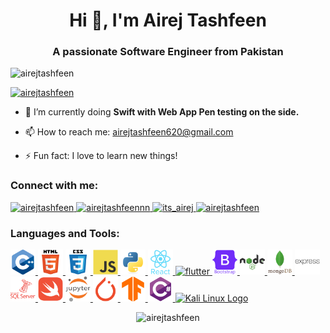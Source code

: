 
<p align="center">

</p>

<h1 align="center">Hi 👋, I'm Airej Tashfeen</h1>
<h3 align="center">A passionate Software Engineer from Pakistan</h3>

<p align="left">
  <img src="https://komarev.com/ghpvc/?username=airejtashfeen&label=Profile%20views&color=0e75b6&style=flat" alt="airejtashfeen" />
</p>
<p align="left">
  <a href="https://github.com/ryo-ma/github-profile-trophy">
    <img src="https://github-profile-trophy.vercel.app/?username=airejtashfeen" alt="airejtashfeen" />
  </a>
</p>

- 🌱 I’m currently doing **Swift with Web App Pen testing on the side.**

- 📫 How to reach me: [airejtashfeen620@gmail.com](mailto:airejtashfeen620@gmail.com)


- ⚡ Fun fact: I love to learn new things!


<h3 align="left">Connect with me:</h3>
<p align="left">
  <a href="https://linkedin.com/in/airejtashfeen" target="_blank">
    <img src="https://raw.githubusercontent.com/rahuldkjain/github-profile-readme-generator/master/src/images/icons/Social/linked-in-alt.svg" alt="airejtashfeen" height="30" width="40" />
  </a>
  <a href="https://fb.com/airejtashfeennn" target="_blank">
    <img src="https://raw.githubusercontent.com/rahuldkjain/github-profile-readme-generator/master/src/images/icons/Social/facebook.svg" alt="airejtashfeennn" height="30" width="40" />
  </a>
  <a href="https://instagram.com/airej_tashfeen" target="_blank">
    <img src="https://raw.githubusercontent.com/rahuldkjain/github-profile-readme-generator/master/src/images/icons/Social/instagram.svg" alt="its_airej" height="30" width="40" />
  </a>
  <a href="https://www.leetcode.com/airejtashfeen" target="_blank">
    <img src="https://raw.githubusercontent.com/rahuldkjain/github-profile-readme-generator/master/src/images/icons/Social/leet-code.svg" alt="airejtashfeen" height="30" width="40" />
  </a>
</p>


<h3 align="left">Languages and Tools:</h3>
<p align="left">
  <a href="https://en.wikipedia.org/wiki/C%2B%2B" target="_blank" rel="noreferrer">
    <img src="https://raw.githubusercontent.com/devicons/devicon/master/icons/cplusplus/cplusplus-original.svg" alt="cplusplus" width="40" height="40" />
  </a>
  <a href="https://developer.mozilla.org/en-US/docs/Web/HTML" target="_blank" rel="noreferrer">
    <img src="https://raw.githubusercontent.com/devicons/devicon/master/icons/html5/html5-original-wordmark.svg" alt="html5" width="40" height="40" />
  </a>
  <a href="https://www.w3schools.com/css/" target="_blank" rel="noreferrer">
    <img src="https://raw.githubusercontent.com/devicons/devicon/master/icons/css3/css3-original-wordmark.svg" alt="css3" width="40" height="40" />
  </a>
  <a href="https://developer.mozilla.org/en-US/docs/Web/JavaScript" target="_blank" rel="noreferrer">
    <img src="https://raw.githubusercontent.com/devicons/devicon/master/icons/javascript/javascript-original.svg" alt="javascript" width="40" height="40" />
  </a>
  <a href="https://www.python.org" target="_blank" rel="noreferrer">
    <img src="https://raw.githubusercontent.com/devicons/devicon/master/icons/python/python-original.svg" alt="python" width="40" height="40" />
  </a>
  <a href="https://reactjs.org/" target="_blank" rel="noreferrer">
    <img src="https://raw.githubusercontent.com/devicons/devicon/master/icons/react/react-original-wordmark.svg" alt="react" width="40" height="40" />
  </a>
  <a href="https://flutter.dev" target="_blank" rel="noreferrer">
    <img src="https://www.vectorlogo.zone/logos/flutterio/flutterio-icon.svg" alt="flutter" width="40" height="40" />
  </a>
  <a href="https://getbootstrap.com" target="_blank" rel="noreferrer">
    <img src="https://raw.githubusercontent.com/devicons/devicon/master/icons/bootstrap/bootstrap-plain-wordmark.svg" alt="bootstrap" width="40" height="40" />
  </a>
  <a href="https://nodejs.org/" target="_blank" rel="noreferrer">
    <img src="https://raw.githubusercontent.com/devicons/devicon/master/icons/nodejs/nodejs-original-wordmark.svg" alt="nodejs" width="40" height="40" />
  </a>
  <a href="https://www.mongodb.com/" target="_blank" rel="noreferrer">
    <img src="https://raw.githubusercontent.com/devicons/devicon/master/icons/mongodb/mongodb-original-wordmark.svg" alt="mongodb" width="40" height="40" />
  </a>
  <a href="https://expressjs.com/" target="_blank" rel="noreferrer">
    <img src="https://raw.githubusercontent.com/devicons/devicon/master/icons/express/express-original-wordmark.svg" alt="express" width="40" height="40" />
  </a>
  <a href="https://www.microsoft.com/en-us/sql-server" target="_blank" rel="noreferrer">
    <img src="https://raw.githubusercontent.com/devicons/devicon/master/icons/microsoftsqlserver/microsoftsqlserver-plain-wordmark.svg" alt="mssql" width="40" height="40" />
  </a>
  <a href="https://developer.apple.com/swift/" target="_blank" rel="noreferrer">
  <img src="https://raw.githubusercontent.com/devicons/devicon/master/icons/swift/swift-original.svg" alt="swift" width="40" height="40"/>
</a>
<a href="https://jupyter.org/" target="_blank" rel="noreferrer">
  <img src="https://raw.githubusercontent.com/devicons/devicon/master/icons/jupyter/jupyter-original-wordmark.svg" alt="Jupyter" width="40" height="40"/>
</a>
<a href="https://pytorch.org/" target="_blank" rel="noreferrer">
  <img src="https://raw.githubusercontent.com/devicons/devicon/master/icons/pytorch/pytorch-original.svg" alt="PyTorch" width="40" height="40"/>
</a>
<a href="https://www.tensorflow.org/" target="_blank" rel="noreferrer">
  <img src="https://raw.githubusercontent.com/devicons/devicon/master/icons/tensorflow/tensorflow-original.svg" alt="TensorFlow" width="40" height="40"/>
</a>
<a href="https://learn.microsoft.com/en-us/dotnet/csharp/" target="_blank" rel="noreferrer">
  <img src="https://raw.githubusercontent.com/devicons/devicon/master/icons/csharp/csharp-original.svg" alt="C#" width="40" height="40"/>
</a>
  
<a href="https://www.kali.org/" target="_blank" rel="noreferrer">
  <img src="https://upload.wikimedia.org/wikipedia/commons/2/2b/Kali-dragon-icon.svg" alt="Kali Linux Logo" width="40" height="40"/>
</a>

</p>




<p align="center">
  <img src="https://github-readme-stats.vercel.app/api/top-langs?username=airejtashfeen&show_icons=true&locale=en&layout=compact" alt="airejtashfeen" />
</p>
